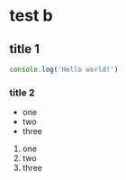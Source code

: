 # test b

## title 1

```js
console.log('Hello world!')
```

### title 2

- one
- two
- three

1. one
1. two
1. three
